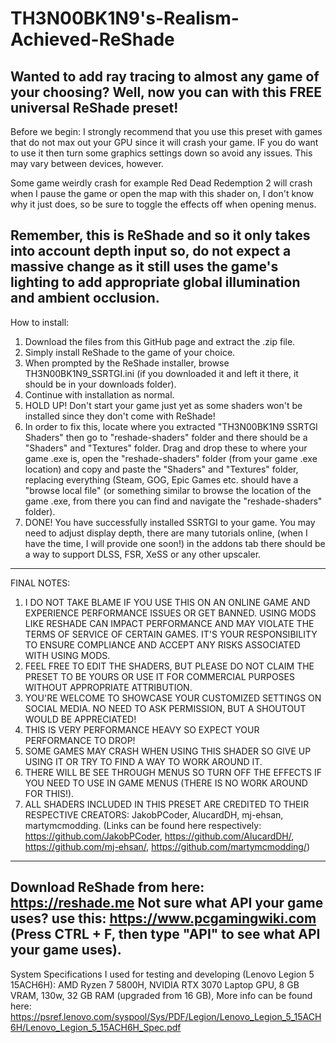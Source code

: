 # TH3N00BK1N9's-Realism-Achieved-ReShade
Wanted to add ray tracing to almost any game of your choosing? Well, now you can with this FREE universal ReShade preset!
---------------------------------------------------------------
Before we begin:
I strongly recommend that you use this preset with games that do not max out your GPU since it will crash your game. IF you do want to use it then turn some graphics settings down so avoid any issues. This may vary between devices, however.

Some game weirdly crash for example Red Dead Redemption 2 will crash when I pause the game or open the map with this shader on, I don't know why it just does, so be sure to toggle the effects off when opening menus. 

Remember, this is ReShade and so it only takes into account depth input so, do not expect a massive change as it still uses the game's lighting to add appropriate global illumination and ambient occlusion. 
---------------------------------------------------------------
How to install:
1. Download the files from this GitHub page and extract the .zip file.
2. Simply install ReShade to the game of your choice.
3. When prompted by the ReShade installer, browse TH3N00BK1N9_SSRTGI.ini (if you downloaded it and left it there, it should be in your downloads folder).
4. Continue with installation as normal.
5. HOLD UP! Don't start your game just yet as some shaders won't be installed since they don't come with ReShade!
6. In order to fix this, locate where you extracted "TH3N00BK1N9 SSRTGI Shaders" then go to "reshade-shaders" folder and there should be a "Shaders" and "Textures" folder. Drag and drop these to where your game .exe is, open the "reshade-shaders" folder (from your game .exe location) and copy and paste the "Shaders" and "Textures" folder, replacing everything (Steam, GOG, Epic Games etc. should have a "browse local file" (or something similar to browse the location of the game .exe, from there you can find and navigate the "reshade-shaders" folder).
7. DONE! You have successfully installed SSRTGI to your game.
You may need to adjust display depth, there are many tutorials online, (when I have the time, I will provide one soon!) in the addons tab there should be a way to support DLSS, FSR, XeSS or any other upscaler. 
----------------------------------------------------------------
FINAL NOTES:
1. I DO NOT TAKE BLAME IF YOU USE THIS ON AN ONLINE GAME AND EXPERIENCE PERFORMANCE ISSUES OR GET BANNED. USING MODS LIKE RESHADE CAN IMPACT PERFORMANCE AND MAY VIOLATE THE TERMS OF SERVICE OF CERTAIN GAMES. IT'S YOUR RESPONSIBILITY TO ENSURE COMPLIANCE AND ACCEPT ANY RISKS ASSOCIATED WITH USING MODS.
2. FEEL FREE TO EDIT THE SHADERS, BUT PLEASE DO NOT CLAIM THE PRESET TO BE YOURS OR USE IT FOR COMMERCIAL PURPOSES WITHOUT APPROPRIATE ATTRIBUTION.
3. YOU'RE WELCOME TO SHOWCASE YOUR CUSTOMIZED SETTINGS ON SOCIAL MEDIA. NO NEED TO ASK PERMISSION, BUT A SHOUTOUT WOULD BE APPRECIATED!
4. THIS IS VERY PERFORMANCE HEAVY SO EXPECT YOUR PERFORMANCE TO DROP!
5. SOME GAMES MAY CRASH WHEN USING THIS SHADER SO GIVE UP USING IT OR TRY TO FIND A WAY TO WORK AROUND IT.
6. THERE WILL BE SEE THROUGH MENUS SO TURN OFF THE EFFECTS IF YOU NEED TO USE IN GAME MENUS (THERE IS NO WORK AROUND FOR THIS!).
7. ALL SHADERS INCLUDED IN THIS PRESET ARE CREDITED TO THEIR RESPECTIVE CREATORS: JakobPCoder, AlucardDH, mj-ehsan, martymcmodding.
(Links can be found here respectively: https://github.com/JakobPCoder, https://github.com/AlucardDH/, https://github.com/mj-ehsan/, https://github.com/martymcmodding/)
----------------------------------------------------------------
Download ReShade from here: https://reshade.me
Not sure what API your game uses? use this: https://www.pcgamingwiki.com (Press CTRL + F, then type "API" to see what API your game uses).
----------------------------------------------------------------
System Specifications I used for testing and developing (Lenovo Legion 5 15ACH6H):
AMD Ryzen 7 5800H, 
NVIDIA RTX 3070 Laptop GPU, 8 GB VRAM, 130w, 
32 GB RAM (upgraded from 16 GB), 
More info can be found here: https://psref.lenovo.com/syspool/Sys/PDF/Legion/Lenovo_Legion_5_15ACH6H/Lenovo_Legion_5_15ACH6H_Spec.pdf

